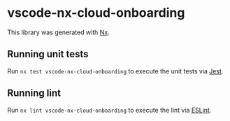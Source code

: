 # vscode-nx-cloud-onboarding

This library was generated with [Nx](https://nx.dev).

## Running unit tests

Run `nx test vscode-nx-cloud-onboarding` to execute the unit tests via [Jest](https://jestjs.io).

## Running lint

Run `nx lint vscode-nx-cloud-onboarding` to execute the lint via [ESLint](https://eslint.org/).
